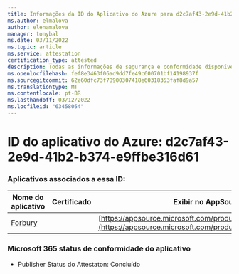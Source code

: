 ```yaml
---
title: Informações da ID do Aplicativo do Azure para d2c7af43-2e9d-41b2-b374-e9ffbe316d61
ms.author: elmalova
author: elenamalova
manager: tonybal
ms.date: 03/11/2022
ms.topic: article
ms.service: attestation
certification_type: attested
description: Todas as informações de segurança e conformidade disponíveis para d2c7af43-2e9d-41b2-b374-e9ffbe316d61.
ms.openlocfilehash: fef8e3463f06ad9dd7fe49c600701bf14198937f
ms.sourcegitcommit: 62e60dfc73f78900307418e60318353faf8d9a57
ms.translationtype: MT
ms.contentlocale: pt-BR
ms.lasthandoff: 03/12/2022
ms.locfileid: "63458054"
---
```

# <a name="azure-app-id-d2c7af43-2e9d-41b2-b374-e9ffbe316d61"></a>ID do aplicativo do Azure: d2c7af43-2e9d-41b2-b374-e9ffbe316d61


### <a name="apps-associated-with-this-id"></a>Aplicativos associados a essa ID:
| **Nome do aplicativo** | **Certificado** | **Exibir no AppSource** |
|--------------|---------------|-----------------------|
| [Forbury](../forward/WA200002916) |  | [https://appsource.microsoft.com/product/office/WA200002916](https://appsource.microsoft.com/product/office/WA200002916) |

### <a name="microsoft-365-app-compliance-status"></a>Microsoft 365 status de conformidade do aplicativo
- Publisher Status do Attestaton: Concluído
